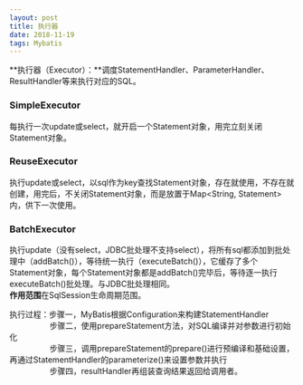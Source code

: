 ```yaml
--- 
layout: post
title: 执行器
date: 2018-11-19
tags: Mybatis
---
```

**执行器（Executor）：**调度StatementHandler、ParameterHandler、ResultHandler等来执行对应的SQL。  
### **SimpleExecutor**
每执行一次update或select，就开启一个Statement对象，用完立刻关闭Statement对象。  
### **ReuseExecutor**
执行update或select，以sql作为key查找Statement对象，存在就使用，不存在就创建，用完后，不关闭Statement对象，而是放置于Map<String, Statement>内，供下一次使用。   
### **BatchExecutor**
执行update（没有select，JDBC批处理不支持select），将所有sql都添加到批处理中（addBatch()），等待统一执行（executeBatch()），它缓存了多个Statement对象，每个Statement对象都是addBatch()完毕后，等待逐一执行executeBatch()批处理。与JDBC批处理相同。  
**作用范围**在SqlSession生命周期范围。

执行过程：步骤一，MyBatis根据Configuration来构建StatementHandler  
                  步骤二，使用prepareStatement方法，对SQL编译并对参数进行初始化  
                  步骤三，调用prepareStatement的prepare()进行预编译和基础设置，再通过StatementHandler的parameterize()来设置参数并执行  
                  步骤四，resultHandler再组装查询结果返回给调用者。

